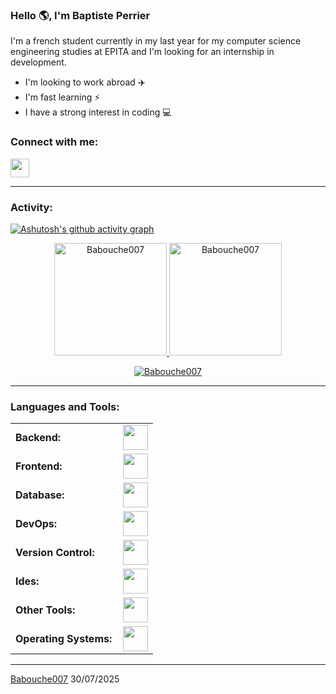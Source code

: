 ### Hello 🌎, I'm Baptiste Perrier

I'm a french student currently in my last year for my computer science engineering studies at EPITA and I'm looking for an internship in development.

- I'm looking to work abroad :airplane:
- I'm fast learning :zap:
- I have a strong interest in coding :computer:

<i class="devicon-linkedin-plain"></i>

<h3 align="left">Connect with me:</h3>
<p align="left">
<a href="https://www.linkedin.com/in/baptiste-perrier-627998186/" target="blank"><img height="30" src="https://skillicons.dev/icons?i=linkedin"/></a>
</p>


------
<h3 align="left">Activity:</h3>

[![Ashutosh's github activity graph](https://github-readme-activity-graph.vercel.app/graph?username=Babouche007&bg_color=100f0f&color=4c5e9e&line=4c569e&point=403e41&area=true&hide_border=true)](https://github.com/ashutosh00710/github-readme-activity-graph)

<div align="center">
  <a href="https://github.com/Babouche007">
    <img height="180em" src="https://github-readme-stats.vercel.app/api/top-langs?username=Babouche007&show_icons=true&locale=en&layout=compact&theme=tokyonight" alt="Babouche007"/>
    <img height="180em" src="https://github-readme-stats.vercel.app/api?username=Babouche007&show_icons=true&locale=en&layout=compact&theme=tokyonight" alt="Babouche007"/>
  </a>
</div>
<p align="center">
  <a href="https://github.com/Babouche007">
    <img src="https://github-readme-streak-stats.herokuapp.com/?user=Babouche007&&theme=tokyonight" alt="Babouche007" />
  </a>
</p>

------
<h3 align="left">Languages and Tools:</h3>
<table>
    <tr>
        <td style="font-weight: bold; padding-right: 10px; vertical-align: center; border: none;">Backend:</td>
        <td><img height="40" src="https://skillicons.dev/icons?i=c,cpp,cs,net,python,django,java,spring,maven,nodejs,express,vite,bun,go,php"/></td>
    </tr>
    <tr>
        <td style="font-weight: bold; padding-right: 10px; vertical-align: center;">Frontend:</td>
        <td><img height="40" src="https://skillicons.dev/icons?i=react,bootstrap,html,css,js,ts,angular"/></td>
    </tr>
    <tr>
        <td style="font-weight: bold; padding-right: 10px; vertical-align: center; border: none;">Database:</td>
        <td><img height="40" src="https://skillicons.dev/icons?i=mysql,postgresql,mongodb,supabase,redis"/></td>
    </tr>
    <tr>
        <td style="font-weight: bold; padding-right: 10px; vertical-align: center; border: none;">DevOps:</td>
        <td><img height="40" src="https://skillicons.dev/icons?i=docker,kubernetes,ansible"/></td>
    </tr>
    <tr>
        <td style="font-weight: bold; padding-right: 10px; vertical-align: center; border: none;">Version Control:</td>
        <td><img height="40" src="https://skillicons.dev/icons?i=git,github,gitlab,azure"/></td>
    </tr>
    <tr>
        <td style="font-weight: bold; padding-right: 10px; vertical-align: center; border: none;">Ides:</td>
        <td><img height="40" src="https://skillicons.dev/icons?i=vscode,idea,visualstudio,neovim"/></td>
    </tr>
    <tr>
        <td style="font-weight: bold; padding-right: 10px; vertical-align: center; border: none;">Other Tools:</td>
        <td><img height="40" src="https://skillicons.dev/icons?i=bash,latex,notion,"/></td>
    </tr>
    <tr>
        <td style="font-weight: bold; padding-right: 10px; vertical-align: center; border: none;">Operating Systems:</td>
        <td><img height="40" src="https://skillicons.dev/icons?i=windows,ubuntu,redhat,nix,arch,alpine"/></td>
    </tr>
</table>

------
[Babouche007](https://github.com/Babouche007)
30/07/2025

